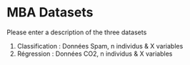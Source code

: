 # MBA Datasets 
Please enter a description of the three datasets

1) Classification : Données Spam, n individus & X variables
2) Régression : Données CO2, n individus & X variables
